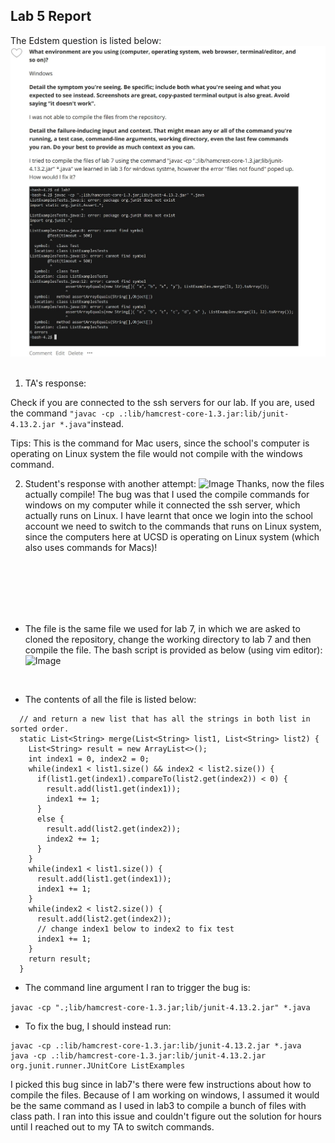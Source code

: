## Lab 5 Report ##


The Edstem question is listed below:
![Image](Lab5-1.jpg)
<br><br>

1. TA's response:

Check if you are connected to the ssh servers for our lab. If you are, used the command 
```"javac -cp .:lib/hamcrest-core-1.3.jar:lib/junit-4.13.2.jar *.java"```instead. 

Tips: This is the command for Mac users, since the school's computer is operating on Linux system the file would not compile with the windows command.  

2. Student's response with another attempt:
![Image](Lab5-2.jpg)
Thanks, now the files actually compile! The bug was that I used the compile commands for windows on my computer while it connected the ssh server, which actually runs on Linux. I have learnt that once we login into the school account we need to switch to the commands that runs on Linux system, since the computers here at UCSD is operating on Linux system (which also uses commands for Macs)!

<br><br><br><br><br>

* The file is the same file we used for lab 7, in which we are asked to cloned the repository, change the working directory to lab 7 and then compile the file. The bash script is provided as below (using vim editor):
![Image](Lab5-3.jpg)
<br>

* The contents of all the file is listed below:

```// Takes two sorted list of strings (so "a" appears before "b" and so on),
  // and return a new list that has all the strings in both list in sorted order.
  static List<String> merge(List<String> list1, List<String> list2) {
    List<String> result = new ArrayList<>();
    int index1 = 0, index2 = 0;
    while(index1 < list1.size() && index2 < list2.size()) {
      if(list1.get(index1).compareTo(list2.get(index2)) < 0) {
        result.add(list1.get(index1));
        index1 += 1;
      }
      else {
        result.add(list2.get(index2));
        index2 += 1;
      }
    }
    while(index1 < list1.size()) {
      result.add(list1.get(index1));
      index1 += 1;
    }
    while(index2 < list2.size()) {
      result.add(list2.get(index2));
      // change index1 below to index2 to fix test
      index1 += 1;
    }
    return result;
  }  
  ```
  
* The command line argument I ran to trigger the bug is:

``` javac -cp ".;lib/hamcrest-core-1.3.jar;lib/junit-4.13.2.jar" *.java ```

* To fix the bug, I should instead run: 

``` 
javac -cp .:lib/hamcrest-core-1.3.jar:lib/junit-4.13.2.jar *.java
java -cp .:lib/hamcrest-core-1.3.jar:lib/junit-4.13.2.jar org.junit.runner.JUnitCore ListExamples 
```

I picked this bug since in lab7's there were few instructions about how to compile the files. Because of I am working on windows, I assumed it would be the same command as I used in lab3 to compile a bunch of files with class path. I ran into this issue and couldn't figure out the solution for hours until I reached out to my TA to switch commands. 
